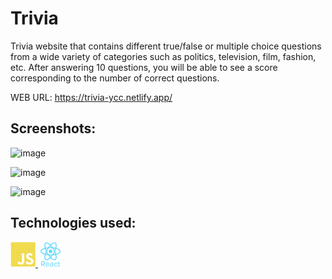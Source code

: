 # Trivia

Trivia website that contains different true/false or multiple choice questions from a wide variety of categories such as politics, television, film, fashion, etc.
After answering 10 questions, you will be able to see a score corresponding to the number of correct questions.

WEB URL: https://trivia-ycc.netlify.app/

## Screenshots:

![image](https://user-images.githubusercontent.com/55888825/196070602-3dc28d39-cdcd-4f9d-8bf8-57eaddc22a9d.png)


![image](https://user-images.githubusercontent.com/55888825/196070637-82754fae-ac9e-4d4f-b60e-f58f980f2236.png)


![image](https://user-images.githubusercontent.com/55888825/196070584-79e0827a-608d-4c6f-ac9f-f4f19de5814f.png)


## Technologies used:

<a href="#" target="_blank"> 
    <img src="https://github.com/devicons/devicon/blob/master/icons/javascript/javascript-plain.svg" alt="javascript" width="40" height="40"/> 
</a>       
<a href="#" target="_blank"> 
  <img src="https://github.com/devicons/devicon/blob/master/icons/react/react-original-wordmark.svg" alt="react" width="40" height="40"/>
</a>                       
